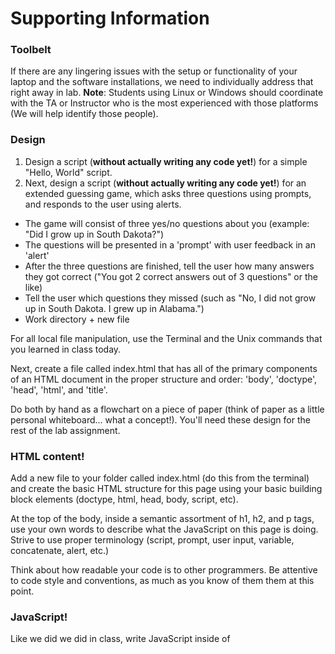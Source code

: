 # Supporting Information
### Toolbelt
If there are any lingering issues with the setup or functionality of your laptop and the software installations, we need to individually address that right away in lab. **Note**: Students using Linux or Windows should coordinate with the TA or Instructor who is the most experienced with those platforms (We will help identify those people).

### Design
1. Design a script (**without actually writing any code yet!**) for a simple "Hello, World" script.
2. Next, design a script (**without actually writing any code yet!**) for an extended guessing game, which asks three questions using prompts, and responds to the user using alerts.
  - The game will consist of three yes/no questions about you (example: "Did I grow up in South Dakota?")
  - The questions will be presented in a 'prompt' with user feedback in an 'alert'
  - After the three questions are finished, tell the user how many answers they got correct ("You got 2 correct answers out of 3 questions" or the like)
  - Tell the user which questions they missed (such as "No, I did not grow up in South Dakota. I grew up in Alabama.")
  - Work directory + new file

For all local file manipulation, use the Terminal and the Unix commands that you learned in class today.

Next, create a file called index.html that has all of the primary components of an HTML document in the proper structure and order: 'body', 'doctype', 'head', 'html', and 'title'.

Do both by hand as a flowchart on a piece of paper (think of paper as a little personal whiteboard... what a concept!). You'll need these design for the rest of the lab assignment.  

### HTML content!
Add a new file to your folder called index.html (do this from the terminal) and create the basic HTML structure for this page using your basic building block elements (doctype, html, head, body, script, etc).

At the top of the body, inside a semantic assortment of h1, h2, and p tags, use your own words to describe what the JavaScript on this page is doing. Strive to use proper terminology (script, prompt, user input, variable, concatenate, alert, etc.)

Think about how readable your code is to other programmers. Be attentive to code style and conventions, as much as you know of them them at this point.

### JavaScript!
Like we did we did in class, write JavaScript inside of <script> tags (placed at the bottom (inside) of the body), that does the following:

- Receives user input through a <prompt> that asks “What is your name?” and stores that input into a variable
- Returns an 'alert' box with a message that contains that user name somewhere in the middle (“Good to meet you, Homer, enjoy your doughnuts!” or the like)
- Adapt the message to something different than what we did in class
- Next, try to write the code for the three questions about yourself that you mapped out in the Design portion of the assignment.

### Add About Me Page (Create an HTML resume):
Add a new file to your folder called about.html (do this from the terminal) and create the basic HTML structure for this page using your basic building block elements (doctype, html, head, body, script, etc).

Once the framework is in place, add new elements and content to your page for the following areas of information about you:

- Name
- Biography
- List of Experience
- List of Education
- List of Goals
- A link to your Guessing Game page (Stretch Goal)
